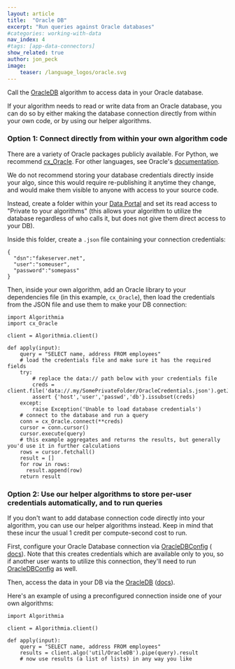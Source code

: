 ```yaml
---
layout: article
title:  "Oracle DB"
excerpt: "Run queries against Oracle databases"
#categories: working-with-data
nav_index: 4
#tags: [app-data-connectors]
show_related: true
author: jon_peck
image:
    teaser: /language_logos/oracle.svg 
---
```


Call the <a href="{{site.url}}/algorithms/util/OracleDB/">OracleDB</a> algorithm to access data in your Oracle database.


If your algorithm needs to read or write data from an Oracle database, you can do so by either making the database connection directly from within your own code, or by using our helper algorithms.

### Option 1: Connect directly from within your own algorithm code

There are a variety of Oracle packages publicly available. For Python, we recommend [cx_Oracle](https://cx-oracle.readthedocs.io/en/latest/module.html). For other languages, see Oracle's [documentation](https://www.oracle.com/technetwork/database/database-technologies/scripting-languages/cloud-3080568.html).

We do not recommend storing your database credentials directly inside your algo, since this would require re-publishing it anytime they change, and would make them visible to anyone with access to your source code.

Instead, create a folder within your [Data Portal]({{site.baseurl}}/data/) and set its read access to "Private to your algorithms" (this allows your algorithm to utilize the database regardless of who calls it, but does not give them direct access to your DB).

Inside this folder, create a `.json` file containing your connection credentials:
```
{
  "dsn":"fakeserver.net",
  "user":"someuser",
  "password":"somepass"
} 
```

Then, inside your own algorithm, add an Oracle library to your dependencies file (in this example, `cx_Oracle`), then load the credentials from the JSON file and use them to make your DB connection:

```
import Algorithmia
import cx_Oracle

client = Algorithmia.client()

def apply(input):
    query = "SELECT name, address FROM employees"
    # load the credentials file and make sure it has the required fields
    try:
        # replace the data:// path below with your credentials file
        creds = client.file('data://.my/SomePrivateFolder/OracleCredentials.json').getJson()
        assert {'host','user','passwd','db'}.issubset(creds)
    except:
        raise Exception('Unable to load database credentials')
    # connect to the database and run a query
    conn = cx_Oracle.connect(**creds)
    cursor = conn.cursor()
    cursor.execute(query)
    # this example aggregates and returns the results, but generally you'd use it in further calculations
    rows = cursor.fetchall()
    result = []
    for row in rows:
      result.append(row)
    return result

```

### Option 2: Use our helper algorithms to store per-user credentials automatically, and to run queries

If you don't want to add database connection code directly into your algorithm, you can use our helper algorithms instead. Keep in mind that these incur the usual 1 credit per compute-second cost to run.

First, configure your Oracle Database connection via <a href="{{site.url}}/algorithms/util/OracleDBConfig/">OracleDBConfig</a> ( <a href="{{site.url}}/algorithms/util/OracleDBConfig/docs">docs</a>). Note that this creates credentials which are available only to you, so if another user wants to utilize this connection, they'll need to run <a href="{{site.url}}/algorithms/util/OracleDBConfig/">OracleDBConfig</a> as well.

Then, access the data in your DB via the <a href="{{site.url}}/algorithms/util/OracleDB/">OracleDB</a> (<a href="{{site.url}}/algorithms/util/OracleDB/docs">docs</a>).

Here's an example of using a preconfigured connection inside one of your own algorithms:

```
import Algorithmia

client = Algorithmia.client()

def apply(input):
    query = "SELECT name, address FROM employees"
    results = client.algo('util/OracleDB').pipe(query).result
    # now use results (a list of lists) in any way you like
```
